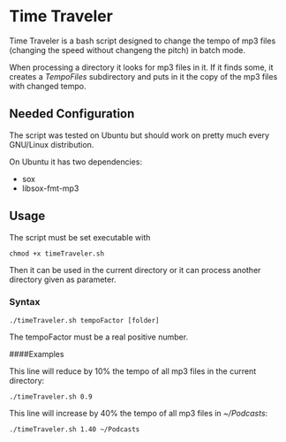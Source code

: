 Time Traveler
=============

Time Traveler is a bash script designed to change the tempo of mp3 files (changing the speed without changeng the pitch) in batch mode.

When processing a directory it looks for mp3 files in it. If it finds some, it creates a *TempoFiles* subdirectory and puts in it the copy of the mp3 files with changed tempo.

Needed Configuration
--------------------

The script was tested on Ubuntu but should work on pretty much every GNU/Linux distribution.

On Ubuntu it has two dependencies:

* sox
* libsox-fmt-mp3

Usage
-----
The script must be set executable with

    chmod +x timeTraveler.sh
    
Then it can be used in the current directory or it can process another directory given as parameter.

### Syntax

    ./timeTraveler.sh tempoFactor [folder]
    
The tempoFactor must be a real positive number.

####Examples

This line will reduce by 10% the tempo of all mp3 files in the current directory:

    ./timeTraveler.sh 0.9
    
This line will increase by 40% the tempo of all mp3 files in *~/Podcasts*:

    ./timeTraveler.sh 1.40 ~/Podcasts

